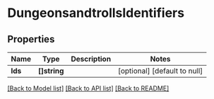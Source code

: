 # DungeonsandtrollsIdentifiers

## Properties
Name | Type | Description | Notes
------------ | ------------- | ------------- | -------------
**Ids** | **[]string** |  | [optional] [default to null]

[[Back to Model list]](../README.md#documentation-for-models) [[Back to API list]](../README.md#documentation-for-api-endpoints) [[Back to README]](../README.md)

